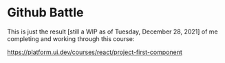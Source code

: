 # Github Battle

This is just the result [still a WIP as of Tuesday, December 28, 2021] of me completing and working through this course:

https://platform.ui.dev/courses/react/project-first-component

